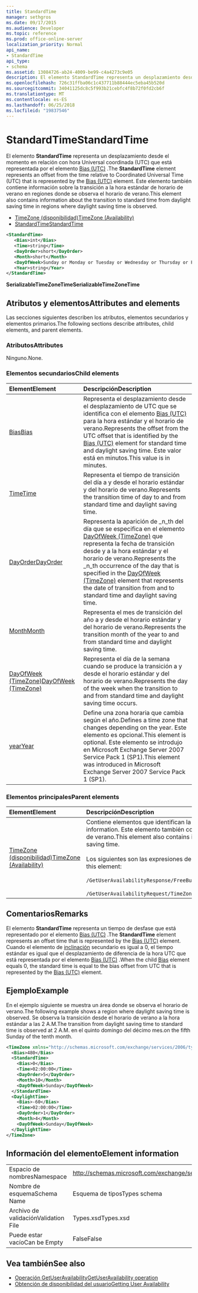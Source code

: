 ```yaml
---
title: StandardTime
manager: sethgros
ms.date: 09/17/2015
ms.audience: Developer
ms.topic: reference
ms.prod: office-online-server
localization_priority: Normal
api_name:
- StandardTime
api_type:
- schema
ms.assetid: 13084726-ab24-4009-be99-c4a4273c9e05
description: El elemento StandardTime representa un desplazamiento desde el momento en relación con hora Universal coordinada (UTC) que está representada por el elemento Bias (UTC). Este elemento también contiene información sobre la transición a la hora estándar de horario de verano en regiones donde se observa el horario de verano.
ms.openlocfilehash: 726c31ffba06c1c437711b88444ec5eba45b520d
ms.sourcegitcommit: 34041125dc8c5f993b21cebfc4f8b72f0fd2cb6f
ms.translationtype: MT
ms.contentlocale: es-ES
ms.lasthandoff: 06/25/2018
ms.locfileid: "19837546"
---
```

# <a name="standardtime"></a><span data-ttu-id="b2f2b-104">StandardTime</span><span class="sxs-lookup"><span data-stu-id="b2f2b-104">StandardTime</span></span>

<span data-ttu-id="b2f2b-105">El elemento **StandardTime** representa un desplazamiento desde el momento en relación con hora Universal coordinada (UTC) que está representada por el elemento [Bias (UTC)](bias-utc.md) .</span><span class="sxs-lookup"><span data-stu-id="b2f2b-105">The **StandardTime** element represents an offset from the time relative to Coordinated Universal Time (UTC) that is represented by the [Bias (UTC)](bias-utc.md) element.</span></span> <span data-ttu-id="b2f2b-106">Este elemento también contiene información sobre la transición a la hora estándar de horario de verano en regiones donde se observa el horario de verano.</span><span class="sxs-lookup"><span data-stu-id="b2f2b-106">This element also contains information about the transition to standard time from daylight saving time in regions where daylight saving time is observed.</span></span> 
  
- [<span data-ttu-id="b2f2b-107">TimeZone (disponibilidad)</span><span class="sxs-lookup"><span data-stu-id="b2f2b-107">TimeZone (Availability)</span></span>](timezone-availability.md)
- [<span data-ttu-id="b2f2b-108">StandardTime</span><span class="sxs-lookup"><span data-stu-id="b2f2b-108">StandardTime</span></span>](standardtime.md)
  
```xml
<StandardTime>
   <Bias>int</Bias>
   <Time>string</Time>
   <DayOrder>short</DayOrder>
   <Month>short</Month>
   <DayOfWeek>Sunday or Monday or Tuesday or Wednesday or Thursday or Friday or Saturday</DayOfWeek>
   <Year>string</Year>
</StandardTime>
```

 <span data-ttu-id="b2f2b-109">**SerializableTimeZoneTime**</span><span class="sxs-lookup"><span data-stu-id="b2f2b-109">**SerializableTimeZoneTime**</span></span>
## <a name="attributes-and-elements"></a><span data-ttu-id="b2f2b-110">Atributos y elementos</span><span class="sxs-lookup"><span data-stu-id="b2f2b-110">Attributes and elements</span></span>

<span data-ttu-id="b2f2b-111">Las secciones siguientes describen los atributos, elementos secundarios y elementos primarios.</span><span class="sxs-lookup"><span data-stu-id="b2f2b-111">The following sections describe attributes, child elements, and parent elements.</span></span>
  
### <a name="attributes"></a><span data-ttu-id="b2f2b-112">Atributos</span><span class="sxs-lookup"><span data-stu-id="b2f2b-112">Attributes</span></span>

<span data-ttu-id="b2f2b-113">Ninguno.</span><span class="sxs-lookup"><span data-stu-id="b2f2b-113">None.</span></span>
  
### <a name="child-elements"></a><span data-ttu-id="b2f2b-114">Elementos secundarios</span><span class="sxs-lookup"><span data-stu-id="b2f2b-114">Child elements</span></span>

|<span data-ttu-id="b2f2b-115">**Element**</span><span class="sxs-lookup"><span data-stu-id="b2f2b-115">**Element**</span></span>|<span data-ttu-id="b2f2b-116">**Descripción**</span><span class="sxs-lookup"><span data-stu-id="b2f2b-116">**Description**</span></span>|
|:-----|:-----|
|[<span data-ttu-id="b2f2b-117">Bias</span><span class="sxs-lookup"><span data-stu-id="b2f2b-117">Bias</span></span>](bias.md) <br/> |<span data-ttu-id="b2f2b-118">Representa el desplazamiento desde el desplazamiento de UTC que se identifica con el elemento [Bias (UTC)](bias-utc.md) para la hora estándar y el horario de verano.</span><span class="sxs-lookup"><span data-stu-id="b2f2b-118">Represents the offset from the UTC offset that is identified by the [Bias (UTC)](bias-utc.md) element for standard time and daylight saving time.</span></span> <span data-ttu-id="b2f2b-119">Este valor está en minutos.</span><span class="sxs-lookup"><span data-stu-id="b2f2b-119">This value is in minutes.</span></span>  <br/> |
|[<span data-ttu-id="b2f2b-120">Time</span><span class="sxs-lookup"><span data-stu-id="b2f2b-120">Time</span></span>](time.md) <br/> |<span data-ttu-id="b2f2b-121">Representa el tiempo de transición del día a y desde el horario estándar y del horario de verano.</span><span class="sxs-lookup"><span data-stu-id="b2f2b-121">Represents the transition time of day to and from standard time and daylight saving time.</span></span>  <br/> |
|[<span data-ttu-id="b2f2b-122">DayOrder</span><span class="sxs-lookup"><span data-stu-id="b2f2b-122">DayOrder</span></span>](dayorder.md) <br/> |<span data-ttu-id="b2f2b-123">Representa la aparición de _n_th del día que se especifica en el elemento [DayOfWeek (TimeZone)](dayofweek-timezone.md) que representa la fecha de transición desde y a la hora estándar y el horario de verano.</span><span class="sxs-lookup"><span data-stu-id="b2f2b-123">Represents the  _n_th occurrence of the day that is specified in the [DayOfWeek (TimeZone)](dayofweek-timezone.md) element that represents the date of transition from and to standard time and daylight saving time.</span></span>  <br/> |
|[<span data-ttu-id="b2f2b-124">Month</span><span class="sxs-lookup"><span data-stu-id="b2f2b-124">Month</span></span>](month.md) <br/> |<span data-ttu-id="b2f2b-125">Representa el mes de transición del año a y desde el horario estándar y del horario de verano.</span><span class="sxs-lookup"><span data-stu-id="b2f2b-125">Represents the transition month of the year to and from standard time and daylight saving time.</span></span>  <br/> |
|[<span data-ttu-id="b2f2b-126">DayOfWeek (TimeZone)</span><span class="sxs-lookup"><span data-stu-id="b2f2b-126">DayOfWeek (TimeZone)</span></span>](dayofweek-timezone.md) <br/> |<span data-ttu-id="b2f2b-127">Representa el día de la semana cuando se produce la transición a y desde el horario estándar y del horario de verano.</span><span class="sxs-lookup"><span data-stu-id="b2f2b-127">Represents the day of the week when the transition to and from standard time and daylight saving time occurs.</span></span>  <br/> |
|[<span data-ttu-id="b2f2b-128">year</span><span class="sxs-lookup"><span data-stu-id="b2f2b-128">Year</span></span>](year.md) <br/> |<span data-ttu-id="b2f2b-129">Define una zona horaria que cambia según el año.</span><span class="sxs-lookup"><span data-stu-id="b2f2b-129">Defines a time zone that changes depending on the year.</span></span> <span data-ttu-id="b2f2b-130">Este elemento es opcional.</span><span class="sxs-lookup"><span data-stu-id="b2f2b-130">This element is optional.</span></span> <span data-ttu-id="b2f2b-131">Este elemento se introdujo en Microsoft Exchange Server 2007 Service Pack 1 (SP1).</span><span class="sxs-lookup"><span data-stu-id="b2f2b-131">This element was introduced in Microsoft Exchange Server 2007 Service Pack 1 (SP1).</span></span>  <br/> |
   
### <a name="parent-elements"></a><span data-ttu-id="b2f2b-132">Elementos principales</span><span class="sxs-lookup"><span data-stu-id="b2f2b-132">Parent elements</span></span>

|<span data-ttu-id="b2f2b-133">**Element**</span><span class="sxs-lookup"><span data-stu-id="b2f2b-133">**Element**</span></span>|<span data-ttu-id="b2f2b-134">**Descripción**</span><span class="sxs-lookup"><span data-stu-id="b2f2b-134">**Description**</span></span>|
|:-----|:-----|
|[<span data-ttu-id="b2f2b-135">TimeZone (disponibilidad)</span><span class="sxs-lookup"><span data-stu-id="b2f2b-135">TimeZone (Availability)</span></span>](timezone-availability.md) <br/> | <span data-ttu-id="b2f2b-136">Contiene elementos que identifican la información de zona horaria.</span><span class="sxs-lookup"><span data-stu-id="b2f2b-136">Contains elements that identify time zone information.</span></span> <span data-ttu-id="b2f2b-137">Este elemento también contiene información sobre la transición entre la hora estándar y el horario de verano.</span><span class="sxs-lookup"><span data-stu-id="b2f2b-137">This element also contains information about the transition between standard time and daylight saving time.</span></span> <br/><br/><span data-ttu-id="b2f2b-138">Los siguientes son las expresiones de XPath para este elemento:</span><span class="sxs-lookup"><span data-stu-id="b2f2b-138">The following are the XPath expressions to this element:</span></span> <br/> <br/>  `/GetUserAvailabilityResponse/FreeBusyResponseArray/FreeBusyResponse/FreeBusyView/WorkingHours/TimeZone` <br/> <br/> `/GetUserAvailabilityRequest/TimeZone` <br/> |
   
## <a name="remarks"></a><span data-ttu-id="b2f2b-139">Comentarios</span><span class="sxs-lookup"><span data-stu-id="b2f2b-139">Remarks</span></span>

<span data-ttu-id="b2f2b-140">El elemento **StandardTime** representa un tiempo de desfase que está representado por el elemento [Bias (UTC)](bias-utc.md) .</span><span class="sxs-lookup"><span data-stu-id="b2f2b-140">The **StandardTime** element represents an offset time that is represented by the [Bias (UTC)](bias-utc.md) element.</span></span> <span data-ttu-id="b2f2b-141">Cuando el elemento de [inclinación](bias.md) secundario es igual a 0, el tiempo estándar es igual que el desplazamiento de diferencia de la hora UTC que está representada por el elemento [Bias (UTC)](bias-utc.md) .</span><span class="sxs-lookup"><span data-stu-id="b2f2b-141">When the child [Bias](bias.md) element equals 0, the standard time is equal to the bias offset from UTC that is represented by the [Bias (UTC)](bias-utc.md) element.</span></span> 
  
## <a name="example"></a><span data-ttu-id="b2f2b-142">Ejemplo</span><span class="sxs-lookup"><span data-stu-id="b2f2b-142">Example</span></span>

<span data-ttu-id="b2f2b-143">En el ejemplo siguiente se muestra un área donde se observa el horario de verano.</span><span class="sxs-lookup"><span data-stu-id="b2f2b-143">The following example shows a region where daylight saving time is observed.</span></span> <span data-ttu-id="b2f2b-144">Se observa la transición desde el horario de verano a la hora estándar a las 2 A.M.</span><span class="sxs-lookup"><span data-stu-id="b2f2b-144">The transition from daylight saving time to standard time is observed at 2 A.M.</span></span> <span data-ttu-id="b2f2b-145">en el quinto domingo del décimo mes.</span><span class="sxs-lookup"><span data-stu-id="b2f2b-145">on the fifth Sunday of the tenth month.</span></span>
  
```xml
<TimeZone xmlns="http://schemas.microsoft.com/exchange/services/2006/types">
  <Bias>480</Bias>
  <StandardTime>
    <Bias>0</Bias>
    <Time>02:00:00</Time>
    <DayOrder>5</DayOrder>
    <Month>10</Month>
    <DayOfWeek>Sunday</DayOfWeek>
  </StandardTime>
  <DaylightTime>
    <Bias>-60</Bias>
    <Time>02:00:00</Time>
    <DayOrder>1</DayOrder>
    <Month>4</Month>
    <DayOfWeek>Sunday</DayOfWeek>
  </DaylightTime>
</TimeZone>
```

## <a name="element-information"></a><span data-ttu-id="b2f2b-146">Información del elemento</span><span class="sxs-lookup"><span data-stu-id="b2f2b-146">Element information</span></span>

|||
|:-----|:-----|
|<span data-ttu-id="b2f2b-147">Espacio de nombres</span><span class="sxs-lookup"><span data-stu-id="b2f2b-147">Namespace</span></span>  <br/> |http://schemas.microsoft.com/exchange/services/2006/types  <br/> |
|<span data-ttu-id="b2f2b-148">Nombre de esquema</span><span class="sxs-lookup"><span data-stu-id="b2f2b-148">Schema Name</span></span>  <br/> |<span data-ttu-id="b2f2b-149">Esquema de tipos</span><span class="sxs-lookup"><span data-stu-id="b2f2b-149">Types schema</span></span>  <br/> |
|<span data-ttu-id="b2f2b-150">Archivo de validación</span><span class="sxs-lookup"><span data-stu-id="b2f2b-150">Validation File</span></span>  <br/> |<span data-ttu-id="b2f2b-151">Types.xsd</span><span class="sxs-lookup"><span data-stu-id="b2f2b-151">Types.xsd</span></span>  <br/> |
|<span data-ttu-id="b2f2b-152">Puede estar vacío</span><span class="sxs-lookup"><span data-stu-id="b2f2b-152">Can be Empty</span></span>  <br/> |<span data-ttu-id="b2f2b-153">False</span><span class="sxs-lookup"><span data-stu-id="b2f2b-153">False</span></span>  <br/> |
   
## <a name="see-also"></a><span data-ttu-id="b2f2b-154">Vea también</span><span class="sxs-lookup"><span data-stu-id="b2f2b-154">See also</span></span>

- [<span data-ttu-id="b2f2b-155">Operación GetUserAvailability</span><span class="sxs-lookup"><span data-stu-id="b2f2b-155">GetUserAvailability operation</span></span>](getuseravailability-operation.md)
- [<span data-ttu-id="b2f2b-156">Obtención de disponibilidad del usuario</span><span class="sxs-lookup"><span data-stu-id="b2f2b-156">Getting User Availability</span></span>](http://msdn.microsoft.com/library/d4133fcb-9b0f-4e6b-aadf-a389da83516a%28Office.15%29.aspx)

